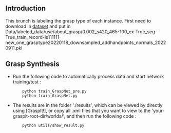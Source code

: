 ## Introduction
This brunch is labeling the grasp type of each instance. First need to download in [dataset](https://drive.google.com/file/d/1hhPGqu1B71E85wF71elP_e0D0Fydv0ED/view?usp=drive_link) and put in Data/labeled_data/use/about_grasp/0.002_s420_465-100_ex-True_seg-True_train_record-is111111-new_one_grasptype20220118_downsampled_addhandpoints_normals_20220911.pkl

## Grasp Synthesis
* Run the following code to automatically process data and start network training/test :

          python train_GraspNet_pre.py
          python train_GraspNet.py

* The results are in the folder './results', which can be viewed by directly using [GraspIt!], or copy all .xml files that you want to view to the 'your-graspit-root-dir/worlds/', and then run the following code :

          python utils/show_result.py
